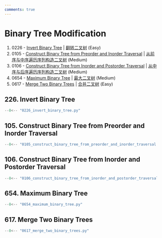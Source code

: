 ```yaml
---
comments: true
---
```


# Binary Tree Modification

1. 0226 - [Invert Binary Tree](https://leetcode.com/problems/invert-binary-tree/) | [翻转二叉树](https://leetcode.cn/problems/invert-binary-tree/) (Easy)
2. 0105 - [Construct Binary Tree from Preorder and Inorder Traversal](https://leetcode.com/problems/construct-binary-tree-from-preorder-and-inorder-traversal/) | [从前序与中序遍历序列构造二叉树](https://leetcode.cn/problems/construct-binary-tree-from-preorder-and-inorder-traversal/) (Medium)
3. 0106 - [Construct Binary Tree from Inorder and Postorder Traversal](https://leetcode.com/problems/construct-binary-tree-from-inorder-and-postorder-traversal/) | [从中序与后序遍历序列构造二叉树](https://leetcode.cn/problems/construct-binary-tree-from-inorder-and-postorder-traversal/) (Medium)
4. 0654 - [Maximum Binary Tree](https://leetcode.com/problems/maximum-binary-tree/) | [最大二叉树](https://leetcode.cn/problems/maximum-binary-tree/) (Medium)
5. 0617 - [Merge Two Binary Trees](https://leetcode.com/problems/merge-two-binary-trees/) | [合并二叉树](https://leetcode.cn/problems/merge-two-binary-trees/) (Easy)

## 226. Invert Binary Tree

```python
--8<-- "0226_invert_binary_tree.py"
```

## 105. Construct Binary Tree from Preorder and Inorder Traversal

```python
--8<-- "0105_construct_binary_tree_from_preorder_and_inorder_traversal.py"
```

## 106. Construct Binary Tree from Inorder and Postorder Traversal

```python
--8<-- "0106_construct_binary_tree_from_inorder_and_postorder_traversal.py"
```

## 654. Maximum Binary Tree

```python
--8<-- "0654_maximum_binary_tree.py"
```

## 617. Merge Two Binary Trees

```python
--8<-- "0617_merge_two_binary_trees.py"
```

